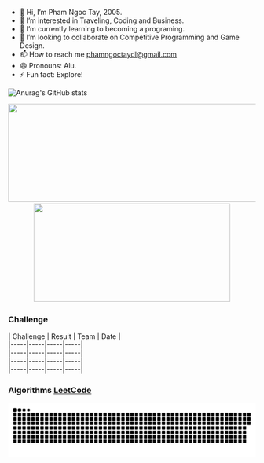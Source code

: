 - 👋 Hi, I’m Pham Ngoc Tay, 2005.
- 👀 I’m interested in Traveling, Coding and Business.
- 🌱 I’m currently learning to becoming a programing.
- 💞️ I’m looking to collaborate on Competitive Programming and Game Design.
- 📫 How to reach me phamngoctaydl@gmail.com
- 😄 Pronouns: Alu.
- ⚡ Fun fact: Explore!

![Anurag's GitHub stats](https://github-readme-stats.vercel.app/api?username=pntayorange&show_icons=true&&theme=vision-friendly-dark")

<p align="center">
  <img width="600" height="200" src="https://github-readme-stats.vercel.app/api?username=pntayorange&show_icons=true&theme=vision-friendly-dark">
  <img width="400" height="200" src="https://github-readme-stats.vercel.app/api/top-langs/?username=pntayorange&size_weight=0.0005&count_weight=0.3&layout=compact&theme=vision-friendly-dark">
</p>

### Challenge

| Challenge | Result | Team | Date |<br>
|-----|-----|-----|-----| <br>
|-----|-----|-----|-----| <br>
|-----|-----|-----|-----| <br>
|-----|-----|-----|-----| <br>

### Algorithms [LeetCode](https://leetcode.com/u/pntay_orange/)

<p align="center">
 <img width="1000" src="Snake.svg" alt="snake"/>
</p>

